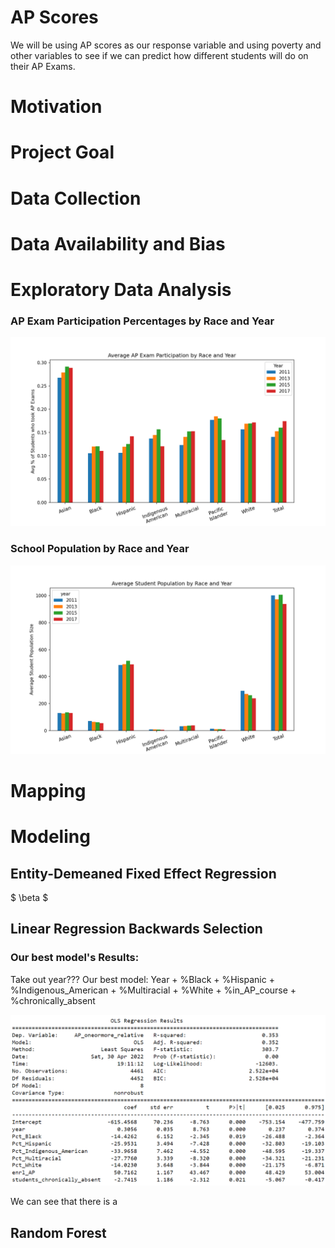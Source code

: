 # AP Scores

We will be using AP scores as our response variable and using poverty and other variables to see if we can predict how different students will do on their AP Exams. 

# Motivation 




# Project Goal


# Data Collection 



# Data Availability and Bias 






# Exploratory Data Analysis 

### AP Exam Participation Percentages by Race and Year  



![PctParticipation](/Pictures/PctParticipation.png)

### School Population by Race and Year 



![PctPop](/Pictures/PctPop.png)


# Mapping 


# Modeling 

## Entity-Demeaned Fixed Effect Regression 
$ \beta $ 



## Linear Regression Backwards Selection 



### Our best model's Results: 


Take out year???
Our best model: Year + %Black + %Hispanic + %Indigenous_American + %Multiracial + 
                 %White + %in_AP_course + %chronically_absent 



![BackwardsOutcome](/Pictures/backwards.png)


We can see that there is a 

## Random Forest 

## 
